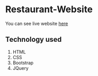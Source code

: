 # Restaurant-Website
You can see live website [here](https://sunnyio.github.io/Restaurant-Website/)
## Technology used
1. HTML
2. CSS
3. Bootstrap
4. JQuery

